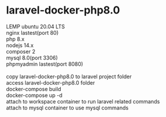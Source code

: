 # laravel-docker-php8.0
LEMP ubuntu 20.04 LTS <br/>
nginx lastest(port 80) <br/>
php 8.x <br/>
nodejs 14.x <br/>
composer 2 <br/>
mysql 8.0(port 3306) <br/>
phpmyadmin lastest(port 8080) <br/>
<br/>
copy laravel-docker-php8.0 to laravel project folder <br/>
access laravel-docker-php8.0 folder <br/>
docker-compose build <br/>
docker-compose up -d <br/>
attach to workspace container to run laravel related commands <br/>
attach to mysql container to use mysql commands <br/>
